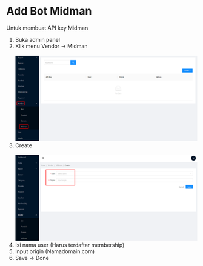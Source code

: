 # Add Bot Midman

Untuk membuat API key Midman

1. Buka admin panel
2. Klik menu Vendor -> Midman\
   \
   ![](<../.gitbook/assets/image (3).png>)
3. Create\
   \
   ![](<../.gitbook/assets/image (62).png>)
4. Isi nama user (Harus terdaftar membership)
5. Input origin (Namadomain.com)
6. Save -> Done
